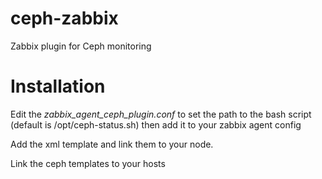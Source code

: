 ceph-zabbix
===========

Zabbix plugin for Ceph monitoring

Installation
===========
Edit the *zabbix_agent_ceph_plugin.conf* to set the path to the bash script (default is /opt/ceph-status.sh) then add it to your zabbix agent config

Add the xml template and link them to your node.

Link the ceph templates to your hosts
